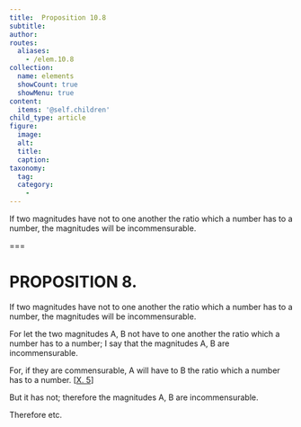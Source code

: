```yaml
---
title:  Proposition 10.8
subtitle: 
author:
routes:
  aliases:
    - /elem.10.8
collection:
  name: elements
  showCount: true
  showMenu: true
content:
  items: '@self.children'
child_type: article
figure:
  image:
  alt:
  title:
  caption:
taxonomy:
  tag:
  category:
    - 
---
```


<p><hi rend="ital">If two magnitudes have not to one another the ratio which a number has to a number</hi>, <hi rend="ital">the magnitudes will be incommensurable</hi>. </p>

===

<h1>PROPOSITION 8.</h1>
<p><span class="ital">If two magnitudes have not to one another the ratio which a number has to a number</span>, <span class="ital">the magnitudes will be incommensurable</span>. </p>

<p>For let the two magnitudes <span class="ital">A</span>, <span class="ital">B</span> not have to one another the ratio which a number has to a number; I say that the magnitudes <span class="ital">A</span>, <span class="ital">B</span> are incommensurable. 
      </p>

<p>For, if they are commensurable, <span class="ital">A</span> will have to <span class="ital">B</span> the ratio which a number has to a number. [<a href="/elem.10.5">X. 5</a>] </p>

<p>But it has not; therefore the magnitudes <span class="ital">A</span>, <span class="ital">B</span> are incommensurable. </p>

<p>Therefore etc.</p>
